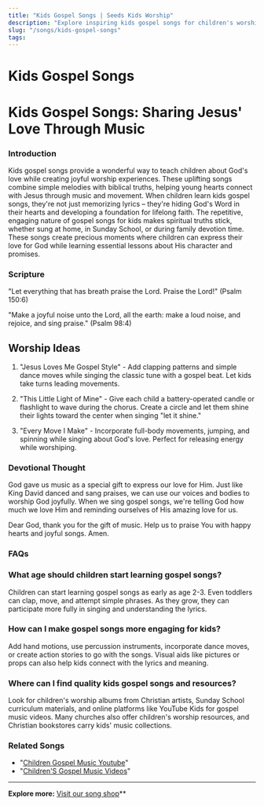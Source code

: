 ```yaml
---
title: "Kids Gospel Songs | Seeds Kids Worship"
description: "Explore inspiring kids gospel songs for children's worship and faith development. Biblical music resources for families and ministry."
slug: "/songs/kids-gospel-songs"
tags:
---
```


# Kids Gospel Songs

# Kids Gospel Songs: Sharing Jesus' Love Through Music

### Introduction
Kids gospel songs provide a wonderful way to teach children about God's love while creating joyful worship experiences. These uplifting songs combine simple melodies with biblical truths, helping young hearts connect with Jesus through music and movement. When children learn kids gospel songs, they're not just memorizing lyrics – they're hiding God's Word in their hearts and developing a foundation for lifelong faith. The repetitive, engaging nature of gospel songs for kids makes spiritual truths stick, whether sung at home, in Sunday School, or during family devotion time. These songs create precious moments where children can express their love for God while learning essential lessons about His character and promises.

### Scripture
"Let everything that has breath praise the Lord. Praise the Lord!" (Psalm 150:6)

"Make a joyful noise unto the Lord, all the earth: make a loud noise, and rejoice, and sing praise." (Psalm 98:4)

## Worship Ideas
1. "Jesus Loves Me Gospel Style" - Add clapping patterns and simple dance moves while singing the classic tune with a gospel beat. Let kids take turns leading movements.

2. "This Little Light of Mine" - Give each child a battery-operated candle or flashlight to wave during the chorus. Create a circle and let them shine their lights toward the center when singing "let it shine."

3. "Every Move I Make" - Incorporate full-body movements, jumping, and spinning while singing about God's love. Perfect for releasing energy while worshiping.

### Devotional Thought
God gave us music as a special gift to express our love for Him. Just like King David danced and sang praises, we can use our voices and bodies to worship God joyfully. When we sing gospel songs, we're telling God how much we love Him and reminding ourselves of His amazing love for us.

Dear God, thank you for the gift of music. Help us to praise You with happy hearts and joyful songs. Amen.

### FAQs

### What age should children start learning gospel songs?
Children can start learning gospel songs as early as age 2-3. Even toddlers can clap, move, and attempt simple phrases. As they grow, they can participate more fully in singing and understanding the lyrics.

### How can I make gospel songs more engaging for kids?
Add hand motions, use percussion instruments, incorporate dance moves, or create action stories to go with the songs. Visual aids like pictures or props can also help kids connect with the lyrics and meaning.

### Where can I find quality kids gospel songs and resources?
Look for children's worship albums from Christian artists, Sunday School curriculum materials, and online platforms like YouTube Kids for gospel music videos. Many churches also offer children's worship resources, and Christian bookstores carry kids' music collections.

### Related Songs

- "[Children Gospel Music Youtube](/songs/children-gospel-music-youtube/)"
- "[Children'S Gospel Music Videos](/songs/children-s-gospel-music-videos/)"

---

**Explore more:** [Visit our song shop](https://seedskidsworship.com/shop)**

<!-- Schema Markup -->
<script type="application/ld+json">
{
  "@context": "https://schema.org",
  "@type": "MusicRecording",
  "name": "Kids Gospel Songs",
  "byArtist": {
    "@type": "MusicGroup",
    "name": "Seeds Kids Worship"
  },
  "isFamilyFriendly": true,
  "url": "https://seedskidsworship.com/songs/kids-gospel-songs/"
}
</script>
